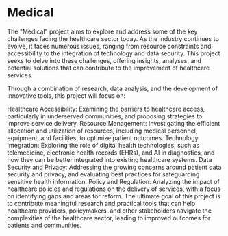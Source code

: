 # Medical

The "Medical" project aims to explore and address some of the key challenges facing the healthcare sector today. As the industry continues to evolve, it faces numerous issues, ranging from resource constraints and accessibility to the integration of technology and data security. This project seeks to delve into these challenges, offering insights, analyses, and potential solutions that can contribute to the improvement of healthcare services.

Through a combination of research, data analysis, and the development of innovative tools, this project will focus on:

Healthcare Accessibility: Examining the barriers to healthcare access, particularly in underserved communities, and proposing strategies to improve service delivery.
Resource Management: Investigating the efficient allocation and utilization of resources, including medical personnel, equipment, and facilities, to optimize patient outcomes.
Technology Integration: Exploring the role of digital health technologies, such as telemedicine, electronic health records (EHRs), and AI in diagnostics, and how they can be better integrated into existing healthcare systems.
Data Security and Privacy: Addressing the growing concerns around patient data security and privacy, and evaluating best practices for safeguarding sensitive health information.
Policy and Regulation: Analyzing the impact of healthcare policies and regulations on the delivery of services, with a focus on identifying gaps and areas for reform.
The ultimate goal of this project is to contribute meaningful research and practical tools that can help healthcare providers, policymakers, and other stakeholders navigate the complexities of the healthcare sector, leading to improved outcomes for patients and communities.
